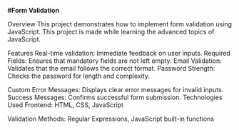 **#Form Validation**


Overview
This project demonstrates how to implement form validation using JavaScript.
This project is made while learning the advanced topics of JavaScript.

Features
Real-time validation: Immediate feedback on user inputs.
Required Fields: Ensures that mandatory fields are not left empty.
Email Validation: Validates that the email follows the correct format.
Password Strength: Checks the password for length and complexity.




Custom Error Messages: Displays clear error messages for invalid inputs.
Success Messages: Confirms successful form submission.
Technologies Used
Frontend: HTML, CSS, JavaScript


Validation Methods: Regular Expressions, JavaScript built-in functions
